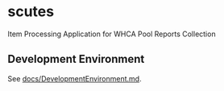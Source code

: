 # scutes

Item Processing Application for WHCA Pool Reports Collection

## Development Environment

See [docs/DevelopmentEnvironment.md](docs/DevelopmentEnvironment.md).
